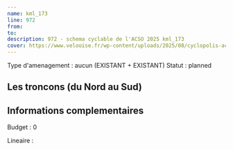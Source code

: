 ```yaml
---
name: kml_173 
line: 972
from: 
to:  
description: 972 - schema cyclable de l'ACSO 2025 kml_173 
cover: https://www.velooise.fr/wp-content/uploads/2025/08/cyclopolis-acso-972.jpg
---
```

Type d'amenagement : aucun (EXISTANT + EXISTANT)
Statut : planned
## Les troncons (du Nord au Sud)

## Informations complementaires

Budget  : 0 

Lineaire :

